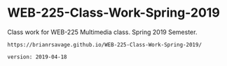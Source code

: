 # WEB-225-Class-Work-Spring-2019

Class work for WEB-225 Multimedia class. Spring 2019 Semester.

```
https://brianrsavage.github.io/WEB-225-Class-Work-Spring-2019/

version: 2019-04-18
```
